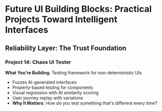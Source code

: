 # Future UI Building Blocks: Practical Projects Toward Intelligent Interfaces

## Reliability Layer: The Trust Foundation

### Project 14: Chaos UI Tester

**What You're Building**: Testing framework for non-deterministic UIs

- Fuzzes AI-generated interfaces
- Property-based testing for components
- Visual regression with AI similarity scoring
- User journey replay with variations
- **Why It Matters**: How do you test something that's different every time?
